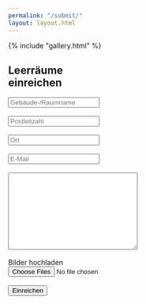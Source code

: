 ```yaml
---
permalink: "/submit/"
layout: layout.html
---
```

<div class="section-gallery-submit">
{% include "gallery.html" %}
</div>
<section class="section-submission">
    <div class="container-submission">
    <h1>Leerräume<br>einreichen</h1>
    <form name="submission" method="POST" data-netlify="true" onSubmit="submit">
        <input type="hidden" name="subject" 
            value="Sales inquiry from leerraeume.netlify.app" />
        <input type="text" id="name" name="name" placeholder="Gebäude-/Raumname" required><br><br>
        <input type="text" id="plz" name="plz" placeholder="Postleitzahl" required><br><br>
        <input type="text" id="ort" name="ort" placeholder="Ort" required><br><br>
        <input type="email" id="email" name="email" placeholder="E-Mail" required><br><br>
        <textarea id="description" name="description"
            placeholder="Beschreibung und Tipps für Kontaktmöglichkeiten" rows="10" cols="30" required>
        </textarea><br><br>
        <div class="container-img-upload">
            <label for="file" class="btn-upload-file">Bilder hochladen</label><br>
            <input type="file" id="file" name="file" accept="image/*" multiple required><br><br>
        </div>
        <div class="captcha-submit" data-netlify-recaptcha="true"></div>
        <button class="btn-submit" type="submit" value="Send Message">Einreichen</button>
    </form>
    <div>
</section>

